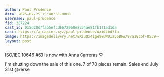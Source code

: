 ```yaml
---
author: Paul Prudence
date: 2025-07-25T15:40:51+0000
username: paul-prudence
fid: 307224
cast_id: 0x5d20d7fab5efcdb672960e8c64ae81fb121ad1da
cast: https://farcaster.xyz/paul-prudence/0x5d20d7fa
image: https://imagedelivery.net/BXluQx4ige9GuW0Ia56BHw/97a18c5f-8539-4db2-25bb-f587fe72e500/original
layout: post
---
```

ISO/IEC 10646 #63 is now with Anna Carreras ♡  
  
I'm shutting down the sale of this one. 7 of 70 pieces remain. Sales end July 31st @verse  

<img src='https://imagedelivery.net/BXluQx4ige9GuW0Ia56BHw/97a18c5f-8539-4db2-25bb-f587fe72e500/original' alt='' referrerpolicy='no-referrer'/>